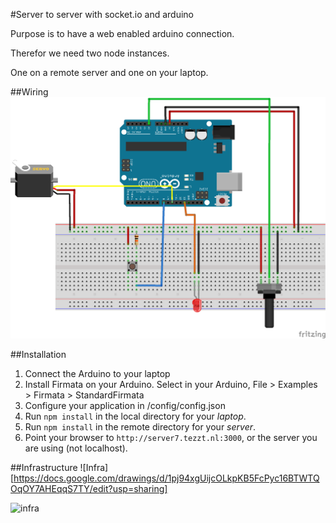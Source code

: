 #Server to server with socket.io and arduino

Purpose is to have a web enabled arduino connection.

Therefor we need two node instances.

One on a remote server and one on your laptop.

##Wiring
![Schema](https://raw.githubusercontent.com/theotheu/server-to-server-with-socketio-and-arduino/master/assets/schema_bb.png)

##Installation
1. Connect the Arduino to your laptop
1. Install Firmata on your Arduino. Select in your Arduino, File > Examples > Firmata > StandardFirmata
1. Configure your application in /config/config.json
1. Run `npm install` in the local directory for your *laptop*.
1. Run `npm install` in the remote directory for your *server*.
1. Point your browser to `http://server7.tezzt.nl:3000`, or the server you are using (not localhost).

##Infrastructure
![Infra][https://docs.google.com/drawings/d/1pj94xgUijcOLkpKB5FcPyc16BTWTQOqOY7AHEqqS7TY/edit?usp=sharing]

<img src="https://docs.google.com/drawings/d/1pj94xgUijcOLkpKB5FcPyc16BTWTQOqOY7AHEqqS7TY/edit?usp=sharing" alt="infra">
